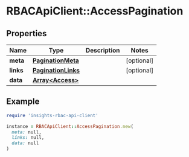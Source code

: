 # RBACApiClient::AccessPagination

## Properties

| Name | Type | Description | Notes |
| ---- | ---- | ----------- | ----- |
| **meta** | [**PaginationMeta**](PaginationMeta.md) |  | [optional] |
| **links** | [**PaginationLinks**](PaginationLinks.md) |  | [optional] |
| **data** | [**Array&lt;Access&gt;**](Access.md) |  |  |

## Example

```ruby
require 'insights-rbac-api-client'

instance = RBACApiClient::AccessPagination.new(
  meta: null,
  links: null,
  data: null
)
```

